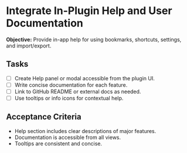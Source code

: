 # Integrate In-Plugin Help and User Documentation

**Objective:** Provide in-app help for using bookmarks, shortcuts, settings, and import/export.

## Tasks
- [ ] Create Help panel or modal accessible from the plugin UI.
- [ ] Write concise documentation for each feature.
- [ ] Link to GitHub README or external docs as needed.
- [ ] Use tooltips or info icons for contextual help.

## Acceptance Criteria
- Help section includes clear descriptions of major features.
- Documentation is accessible from all views.
- Tooltips are consistent and concise.
